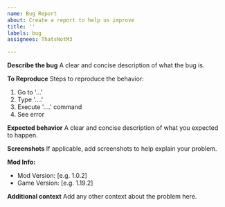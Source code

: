 ```yaml
---
name: Bug Report
about: Create a report to help us improve
title: ''
labels: bug
assignees: ThatsNotM3

---
```


**Describe the bug**
A clear and concise description of what the bug is.

**To Reproduce**
Steps to reproduce the behavior:
1. Go to '...'
2. Type '....'
3. Execute '....' command
4. See error

**Expected behavior**
A clear and concise description of what you expected to happen.

**Screenshots**
If applicable, add screenshots to help explain your problem.

**Mod Info:**
- Mod Version: [e.g. 1.0.2]
- Game Version: [e.g. 1.19.2]

**Additional context**
Add any other context about the problem here.
